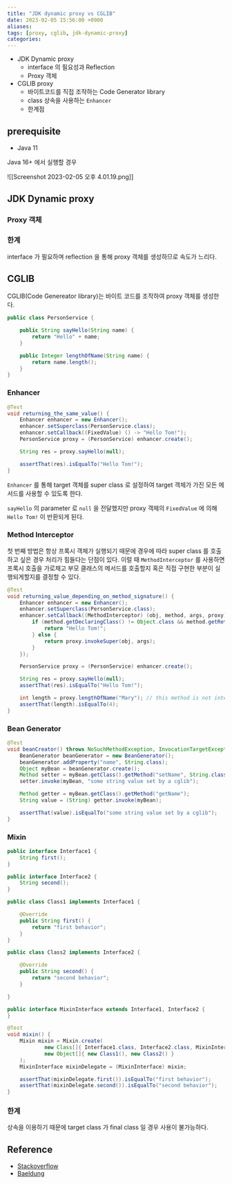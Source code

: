 ```yaml
---
title: "JDK dynamic proxy vs CGLIB"
date: 2023-02-05 15:56:00 +0900
aliases: 
tags: [proxy, cglib, jdk-dynamic-proxy]
categories: 
---
```


- JDK Dynamic proxy
	- interface 의 필요성과 Reflection
	- Proxy 객체
- CGLIB proxy
	- 바이트코드를 직접 조작하는 Code Generator library
	- class 상속을 사용하는 `Enhancer`
	- 한계점

## prerequisite

- Java 11

Java 16+ 에서 실행할 경우

![[Screenshot 2023-02-05 오후 4.01.19.png]]

## JDK Dynamic proxy

### Proxy 객체

### 한계

interface 가 필요하며 reflection 을 통해 proxy 객체를 생성하므로 속도가 느리다.

## CGLIB

CGLIB(Code Genereator library)는 바이트 코드를 조작하여 proxy 객체를 생성한다.

```java
public class PersonService {

    public String sayHello(String name) {
        return "Hello" + name;
    }

    public Integer lengthOfName(String name) {
        return name.length();
    }  
}
```

### Enhancer

```java
@Test
void returning_the_same_value() {
	Enhancer enhancer = new Enhancer();
	enhancer.setSuperclass(PersonService.class);
	enhancer.setCallback((FixedValue) () -> "Hello Tom!");
	PersonService proxy = (PersonService) enhancer.create();

	String res = proxy.sayHello(null);

	assertThat(res).isEqualTo("Hello Tom!");
}
```

`Enhancer` 를 통해 target 객체를 super class 로 설정하여 target 객체가 가진 모든 메서드를 사용할 수 있도록 한다.

`sayHello` 의 parameter 로 `null` 을 전달했지만 proxy 객체의 `FixedValue` 에 의해 `Hello Tom!` 이 반환되게 된다.

### Method Interceptor

첫 번째 방법은 항상 프록시 객체가 실행되기 때문에 경우에 따라 super class 를 호출하고 싶은 경우 처리가 힘들다는 단점이 있다. 이럴 때 `MethodInterceptor` 를 사용하면 프록시 호출을 가로채고 부모 클래스의 메서드를 호출할지 혹은 직접 구현한 부분이 실행되게할지를 결정할 수 있다.

```java
@Test
void returning_value_depending_on_method_signature() {
	Enhancer enhancer = new Enhancer();
	enhancer.setSuperclass(PersonService.class);
	enhancer.setCallback((MethodInterceptor) (obj, method, args, proxy) -> {
		if (method.getDeclaringClass() != Object.class && method.getReturnType() == String.class) {
			return "Hello Tom!";
		} else {
			return proxy.invokeSuper(obj, args);
		}
	});

	PersonService proxy = (PersonService) enhancer.create();

	String res = proxy.sayHello(null);
	assertThat(res).isEqualTo("Hello Tom!");

	int length = proxy.lengthOfName("Mary"); // this method is not intercepted because it returns an int
	assertThat(length).isEqualTo(4);
}
```

### Bean Generator

```java
@Test
void beanCreator() throws NoSuchMethodException, InvocationTargetException, IllegalAccessException {
	BeanGenerator beanGenerator = new BeanGenerator();
	beanGenerator.addProperty("name", String.class);
	Object myBean = beanGenerator.create();
	Method setter = myBean.getClass().getMethod("setName", String.class);
	setter.invoke(myBean, "some string value set by a cglib");

	Method getter = myBean.getClass().getMethod("getName");
	String value = (String) getter.invoke(myBean);

	assertThat(value).isEqualTo("some string value set by a cglib");
}
```

### Mixin

```java
public interface Interface1 {
    String first();
}

public interface Interface2 {
    String second();
}

public class Class1 implements Interface1 {

    @Override
    public String first() {
        return "first behavior";
    }
}

public class Class2 implements Interface2 {

    @Override
    public String second() {
        return "second behavior";
    }

}

public interface MixinInterface extends Interface1, Interface2 {
}
 ```

```java
@Test
void mixin() {
	Mixin mixin = Mixin.create(
			new Class[]{ Interface1.class, Interface2.class, MixinInterface.class },
			new Object[]{ new Class1(), new Class2() }
	);
	MixinInterface mixinDelegate = (MixinInterface) mixin;

	assertThat(mixinDelegate.first()).isEqualTo("first behavior");
	assertThat(mixinDelegate.second()).isEqualTo("second behavior");
}
 ```

### 한계

상속을 이용하기 때문에 target class 가 final class 일 경우 사용이 불가능하다.

## Reference

- [Stackoverflow](https://stackoverflow.com/questions/66974846/java-lang-exceptionininitializererror-with-java-16-j-l-classformaterror-access)
- [Baeldung](https://www.baeldung.com/cglib)